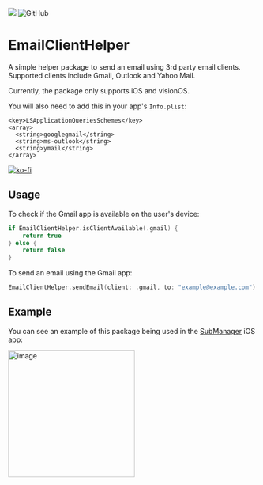 [![](https://img.shields.io/endpoint?url=https%3A%2F%2Fswiftpackageindex.com%2Fapi%2Fpackages%2Finfinitepower18%2FEmailClientHelper%2Fbadge%3Ftype%3Dswift-versions)](https://swiftpackageindex.com/infinitepower18/EmailClientHelper)
![GitHub](https://img.shields.io/github/license/infinitepower18/emailclienthelper)

# EmailClientHelper
A simple helper package to send an email using 3rd party email clients. Supported clients include Gmail, Outlook and Yahoo Mail.

Currently, the package only supports iOS and visionOS.

You will also need to add this in your app's `Info.plist`:

```
<key>LSApplicationQueriesSchemes</key>
<array>
  <string>googlegmail</string>
  <string>ms-outlook</string>
  <string>ymail</string>
</array>
```

[![ko-fi](https://ko-fi.com/img/githubbutton_sm.svg)](https://ko-fi.com/F1F1K06VY)

## Usage

To check if the Gmail app is available on the user's device:

``` swift
if EmailClientHelper.isClientAvailable(.gmail) {
    return true
} else {
    return false
}
```

To send an email using the Gmail app:

``` swift
EmailClientHelper.sendEmail(client: .gmail, to: "example@example.com")
```

## Example

You can see an example of this package being used in the [SubManager](https://apps.apple.com/app/submanager-subscription-list/id1632853914) iOS app:

<img width="256" alt="image" src="https://github.com/user-attachments/assets/a393db67-001c-4b14-84a0-988340132f78">
